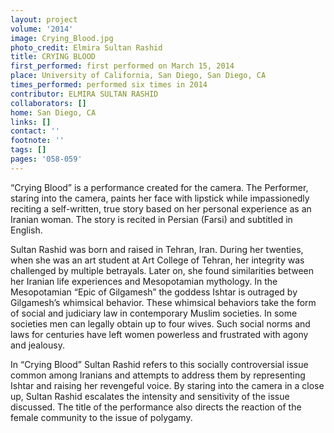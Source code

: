 ```yaml
---
layout: project
volume: '2014'
image: Crying_Blood.jpg
photo_credit: Elmira Sultan Rashid
title: CRYING BLOOD
first_performed: first performed on March 15, 2014
place: University of California, San Diego, San Diego, CA
times_performed: performed six times in 2014
contributor: ELMIRA SULTAN RASHID
collaborators: []
home: San Diego, CA
links: []
contact: ''
footnote: ''
tags: []
pages: '058-059'
---
```


“Crying Blood” is a performance created for the camera. The Performer, staring into the camera, paints her face with lipstick while impassionedly reciting a self-written, true story based on her personal experience as an Iranian woman. The story is recited in Persian (Farsi) and subtitled in English.

Sultan Rashid was born and raised in Tehran, Iran. During her twenties, when she was an art student at Art College of Tehran, her integrity was challenged by multiple betrayals. Later on, she found similarities between her Iranian life experiences and Mesopotamian mythology. In the Mesopotamian “Epic of Gilgamesh” the goddess Ishtar is outraged by Gilgamesh’s whimsical behavior. These whimsical behaviors take the form of social and judiciary law in contemporary Muslim societies. In some societies men can legally obtain up to four wives. Such social norms and laws for centuries have left women powerless and frustrated with agony and jealousy.

In “Crying Blood” Sultan Rashid refers to this socially controversial issue common among Iranians and attempts to address them by representing Ishtar and raising her revengeful voice. By staring into the camera in a close up, Sultan Rashid escalates the intensity and sensitivity of the issue discussed. The title of the performance also directs the reaction of the female community to the issue of polygamy.
